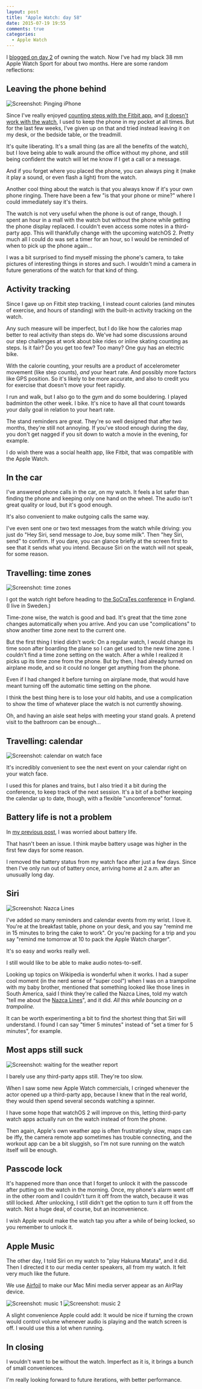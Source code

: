 ```yaml
---
layout: post
title: "Apple Watch: day 58"
date: 2015-07-19 19:55
comments: true
categories:
  - Apple Watch
---
```


I [blogged on day 2](/2015/05/apple-watch-day-2/) of owning the watch. Now I've had my black 38 mm Apple Watch Sport for about two months. Here are some random reflections:


## Leaving the phone behind

![Screenshot: Pinging iPhone](/images/content/watch2/ping.png)

Since I've really enjoyed [counting steps with the Fitbit app](/2015/03/the-ten-thousand-steps/), and [it doesn't work with the watch](/2015/05/the-apple-watch-is-not-a-fitbit-wristband/), I used to keep the phone in my pocket at all times. But for the last few weeks, I've given up on that and tried instead leaving it on my desk, or the bedside table, or the treadmill.

It's quite liberating. It's a small thing (as are all the benefits of the watch), but I love being able to walk around the office without my phone, and still being confident the watch will let me know if I get a call or a message.

And if you forget where you placed the phone, you can always ping it (make it play a sound, or even flash a light) from the watch.

Another cool thing about the watch is that you always know if it's your own phone ringing. There have been a few "is that your phone or mine?" where I could immediately say it's theirs.

The watch is not very useful when the phone is out of range, though. I spent an hour in a mall with the watch but without the phone while getting the phone display replaced. I couldn't even access some notes in a third-party app. This will thankfully change with the upcoming watchOS 2. Pretty much all I could do was set a timer for an hour, so I would be reminded of when to pick up the phone again…

I was a bit surprised to find myself missing the phone's camera, to take pictures of interesting things in stores and such. I wouldn't mind a camera in future generations of the watch for that kind of thing.


## Activity tracking

Since I gave up on Fitbit step tracking, I instead count calories (and minutes of exercise, and hours of standing) with the built-in activity tracking on the watch.

Any such measure will be imperfect, but I do like how the calories map better to real activity than steps do. We've had some discussions around our step challenges at work about bike rides or inline skating counting as steps. Is it fair? Do you get too few? Too many? One guy has an electric bike.

With the calorie counting, your results are a product of accelerometer movement (like step counts), *and* your heart rate. And possibly more factors like GPS position. So it's likely to be more accurate, and also to credit you for exercise that doesn't move your feet rapidly.

I run and walk, but I also go to the gym and do some bouldering. I played badminton the other week. I bike. It's nice to have all that count towards your daily goal in relation to your heart rate.

The stand reminders are great. They're so well designed that after two months, they're still not annoying. If you've stood enough during the day, you don't get nagged if you sit down to watch a movie in the evening, for example.

I do wish there was a social health app, like Fitbit, that was compatible with the Apple Watch.


## In the car

I've answered phone calls in the car, on my watch. It feels a lot safer than finding the phone and keeping only one hand on the wheel. The audio isn't great quality or loud, but it's good enough.

It's also convenient to make outgoing calls the same way.

I've even sent one or two text messages from the watch while driving: you just do "Hey Siri, send message to Joe, buy some milk". Then "hey Siri, send" to confirm. If you dare, you can glance briefly at the screen first to see that it sends what you intend. Because Siri on the watch will not speak, for some reason.


## Travelling: time zones

![Screenshot: time zones](/images/content/watch2/zone.png)

I got the watch right before heading to [the SoCraTes conference](/2015/06/socrates-uk-2015/) in England. (I live in Sweden.)

Time-zone wise, the watch is good and bad. It's great that the time zone changes automatically when you arrive. And you can use "complications" to show another time zone next to the current one.

But the first thing I tried didn't work: On a regular watch, I would change its time soon after boarding the plane so I can get used to the new time zone. I couldn't find a time zone setting on the watch. After a while I realized it picks up its time zone from the phone. But by then, I had already turned on airplane mode, and so it could no longer get anything from the phone.

Even if I had changed it before turning on airplane mode, that would have meant turning off the automatic time setting on the phone.

I think the best thing here is to lose your old habits, and use a complication to show the time of whatever place the watch is not currently showing.

Oh, and having an aisle seat helps with meeting your stand goals. A pretend visit to the bathroom can be enough…


## Travelling: calendar

![Screenshot: calendar on watch face](/images/content/watch2/calendar.png)

It's incredibly convenient to see the next event on your calendar right on your watch face.

I used this for planes and trains, but I also tried it a bit during the conference, to keep track of the next session. It's a bit of a bother keeping the calendar up to date, though, with a flexible "unconference" format.


## Battery life is not a problem

In [my previous post](/2015/05/apple-watch-day-2/), I was worried about battery life.

That hasn't been an issue. I think maybe battery usage was higher in the first few days for some reason.

I removed the battery status from my watch face after just a few days. Since then I've only run out of battery once, arriving home at 2 a.m. after an unusually long day.


## Siri

![Screenshot: Nazca Lines](/images/content/watch2/nazca.png)

I've added *so* many reminders and calendar events from my wrist. I love it. You're at the breakfast table, phone on your desk, and you say "remind me in 15 minutes to bring the cake to work". Or you're packing for a trip and you say "remind me tomorrow at 10 to pack the Apple Watch charger".

It's so easy and works really well.

I still would like to be able to make audio notes-to-self.

Looking up topics on Wikipedia is wonderful when it works. I had a super cool moment (in the nerd sense of "super cool") when I was on a trampoline with my baby brother, mentioned that something looked like those lines in South America, said I think they're called the Nazca Lines, told my watch "tell me about the [Nazca Lines](https://en.wikipedia.org/wiki/Nazca_Lines)", and it did. *All this while bouncing on a trampoline.*

It can be worth experimenting a bit to find the shortest thing that Siri will understand. I found I can say "timer 5 minutes" instead of "set a timer for 5 minutes", for example.


## Most apps still suck

![Screenshot: waiting for the weather report](/images/content/watch2/weather.png)

I barely use any third-party apps still. They're too slow.

When I saw some new Apple Watch commercials, I cringed whenever the actor opened up a third-party app, because I knew that in the real world, they would then spend several seconds watching a spinner.

I have some hope that watchOS 2 will improve on this, letting third-party watch apps actually run on the watch instead of from the phone.

Then again, Apple's own weather app is often frustratingly slow, maps can be iffy, the camera remote app sometimes has trouble connecting, and the workout app can be a bit sluggish, so I'm not sure running on the watch itself will be enough.


## Passcode lock

It's happened more than once that I forget to unlock it with the passcode after putting on the watch in the morning. Once, my phone's alarm went off in the other room and I couldn't turn it off from the watch, because it was still locked. After unlocking, I still didn't get the option to turn it off from the watch. Not a huge deal, of course, but an inconvenience.

I wish Apple would make the watch tap you after a while of being locked, so you remember to unlock it.


## Apple Music

The other day, I told Siri on my watch to "play Hakuna Matata", and it did. Then I directed it to our media center speakers, all from my watch. It felt very much like the future.

We use [Airfoil](https://www.rogueamoeba.com/airfoil/) to make our Mac Mini media server appear as an AirPlay device.

![Screenshot: music 1](/images/content/watch2/music1.png)
![Screenshot: music 2](/images/content/watch2/music2.png)

A slight convenience Apple could add: It would be nice if turning the crown would control volume whenever audio is playing and the watch screen is off. I would use this a lot when running.


## In closing

I wouldn't want to be without the watch. Imperfect as it is, it brings a bunch of small conveniences.

I'm really looking forward to future iterations, with better performance.
